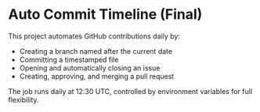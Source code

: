 # Auto Commit Timeline (Final)

This project automates GitHub contributions daily by:

- Creating a branch named after the current date
- Committing a timestamped file
- Opening and automatically closing an issue
- Creating, approving, and merging a pull request

The job runs daily at 12:30 UTC, controlled by environment variables for full flexibility.
